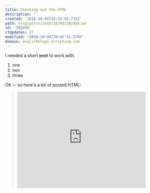```yaml
---
title: Checking out the HTML
description: ''
created: '2018-10-04T20:24:56.731Z'
path: blog/posts/2018/10/04/202456.md
id: '202456'
ctUpdates: 27
modified: '2018-10-04T20:42:51.229Z'
domain: englishblog1.scripting.com
---
```

I needed a short <s>post</s> to work with.

1.  one
2.  two
3.  three

OK -- so here's a bit of posted HTML:

> <iframe width="420" height="315" src="https://www.youtube.com/embed/nlaoR5m4L80" frameborder="0" allowfullscreen=""></iframe>